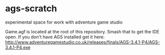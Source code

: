 # ags-scratch
experimental space for work with adventure game studio

Game.agf is located at the root of this repository. Smash that to get the IDE open.
If you don't have AGS installed get it here: http://www.adventuregamestudio.co.uk/releases/finals/AGS-3.4.1-P4/AGS-3.4.1-P4.exe
